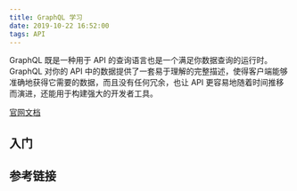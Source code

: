 ```yaml
---
title: GraphQL 学习
date: 2019-10-22 16:52:00
tags: API
---
```


GraphQL 既是一种用于 API 的查询语言也是一个满足你数据查询的运行时。 GraphQL 对你的 API 中的数据提供了一套易于理解的完整描述，使得客户端能够准确地获得它需要的数据，而且没有任何冗余，也让 API 更容易地随着时间推移而演进，还能用于构建强大的开发者工具。

[官网文档](https://www.apollographql.com/docs/apollo-server)

## 入门

## 参考链接

[](http://www.zhaiqianfeng.com/2017/06/learn-graphql-first-demo.html)

[](http://www.zhaiqianfeng.com/2017/06/learn-graphql-type-system.html)

[](http://www.zhaiqianfeng.com/2017/06/learn-graphql-action-by-javascript.html)
